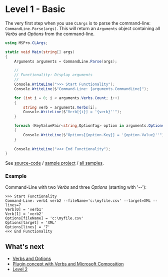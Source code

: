 # Level 1 - Basic

The very first step when you use `CLArgs` is to parse the command-line: `CommandLine.Parse(args)`. This will return an `Arguments` object containing all *Verbs* and *Options* from the command-line.

```csharp
using MSPro.CLArgs;

static void Main(string[] args)
{
	Arguments arguments = CommandLine.Parse(args);

	//
	// Functionality: Display arguments
	// 
	Console.WriteLine(">>> Start Functionality");
	Console.WriteLine($"Command-Line: {arguments.CommandLine}");

	for (int i = 0; i < arguments.Verbs.Count; i++)
	{
		string verb = arguments.Verbs[i];
		Console.WriteLine($"Verb[{i}] = '{verb}''");
	}

	foreach (KeyValuePair<string,OptionTag> option in arguments.Options)
	{
		Console.WriteLine($"Options[{option.Key}] = '{option.Value}''");
	}
	
	Console.WriteLine("<<< End Functionality");
}
```

See [source-code](../../samples/Level1/Sample1/Program.cs) / [sample project](../../samples/Level1/Sample1) / [all samples](../../samples).

### Example

Command-Line with two *Verbs* and three *Options* (starting with '--'):

```batch
>>> Start Functionality
Command-Line: verb1 verb2 --fileName='c:\myfile.csv' --target=XML --lines=7
Verb[0] = 'verb1'
Verb[1] = 'verb2'
Options[fileName] = 'c:\myfile.csv'
Options[target] = 'XML'
Options[lines] = '7'
<<< End Functionality
```

## What's next

* [Verbs and Options](verbsAndOptions.md)
* [Plugin concept with Verbs and Microsoft Composition](verbsWithComposition.md)
* [Level 2](../level2.md)